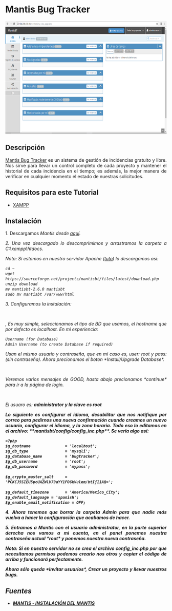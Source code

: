 Mantis Bug Tracker
=======

<p align="center">
	<img src="https://github.com/ginppian/Mantis-Bug-Tracker-Install/blob/master/imgs/img1.png" width="682" height="350">
</p>

## Descripción

<p align="justify">
	<a href="https://www.mantisbt.org/">Mantis Bug Tracker</a> es un sistema de gestión de incidencias gratuito y libre. Nos sirve para llevar un control completo de cada proyecto y mantener el historial de cada incidencia en el tiempo; es además, la mejor manera de verificar en cualquier momento el estado de nuestras solicitudes.
</p>

## Requisitos para este Tutorial

* <a href="https://www.apachefriends.org/es/index.html">XAMPP</a>

## Instalación

<p align="justify">
	1. Descargamos <i>Mantis<i> desde <a href="https://www.mantisbt.org/download.php">aquí</a>.
</p>

<p align="justify">
	2. Una vez descargado lo descomprimimos y arrastramos la carpeta a <i>C:\xampp\htdocs<i>.
</p>

 
<p align="justify">
	Nota: Si estamos en nuestro servidor Apache (<a href="https://github.com/ginppian/Traccar4">tuto</a>) lo descargamos así:
</p>

```
cd ~
wget https://sourceforge.net/projects/mantisbt/files/latest/download.php
unzip download
mv mantisbt-2.6.0 mantisbt
sudo mv mantisbt /var/www/html
```

<p align="justify">
	3. Configuramos la instalación:
</p>

<p align="center">
	<img src="" width="" height="">
</p>

<p align="justify">, 
	Es muy simple, seleccionamos el tipo de BD que usamos, el hostname que por defecto es <i>localhost<i>. En mi experiencia:
</p>

```
Username (for Database)
Admin Username (to create Database if required)
```

<p align="justify">
	Usan el mismo usuario y contraseña, que en mi caso es, user: <i>root<i> y pass: (sin contraseña). Ahora precionamos el boton *Install/Upgrade Database*.
</p>

<p align="center">
	<img src="" width="" height="">
</p>

<p align="justify">
	Veremos varios mensajes de <i>GOOD<i>, hasta abajo precionamos *continue* para ir a la página de login.
</p>

<p align="center">
	<img src="" width="" height="">
</p>

<p align="justify">
	El usuaro es: <b>administrator<b> y la clave es <b>root<b>
</p>

<p align="justify">
	Lo siguiente es configurar el idioma, desabilitar que nos notifique por correo para pedirnos una nueva confirmación cuando creamos un nuevo usuario, configurar el idioma, y la zona horaria. Todo eso lo editamos en el archivo: **mantisbt/config/config_inc.php**. Se vería algo así:
</p>

```
<?php
$g_hostname               = 'localhost';
$g_db_type                = 'mysqli';
$g_database_name          = 'bugtracker';
$g_db_username            = 'root';
$g_db_password            = 'mypass';

$g_crypto_master_salt     = 'PCKCJ5SIEU5pcUAZWlV79aYY1FOGkVulem/btIjI1AQ=';

$g_default_timezone       = 'America/Mexico_City';
$g_default_language = 'spanish';
$g_enable_email_notification = OFF;

```

<p align="justify">
	4. Ahora tenemos que borrar la carpeta <b>Admin<b> para que nadie más vuelva a hacer la configuración que acabamos de hacer.
</p>

<p align="justify">
	5. Entramos a <i>Mantis<i> con el usuario administrator, en la parte superior derecha nos vamos a mi cuenta, en el panel ponemos nuestra contraseña actual *root* y ponemos nuestra nueva contraseña.
</p>

<p align="justify">
	Nota: Si en nuestro servidor no se crea el archivo <i>config_inc.php<i> por que necesitamos permisos podemos crearlo nos otros y copiar el código de arriba y funcionará perfectamente.
</p>


<p align="justify">
	Ahora sólo queda *Invitar usuarios*, <i>Crear un proyecto<i> y llevar nuestros bugs. 
</p>

## Fuentes

* <a href="http://www.programandoconcafe.com/2012/06/mantis-instalacion-del-mantis.html">MANTIS - INSTALACIÓN DEL MANTIS</a>





